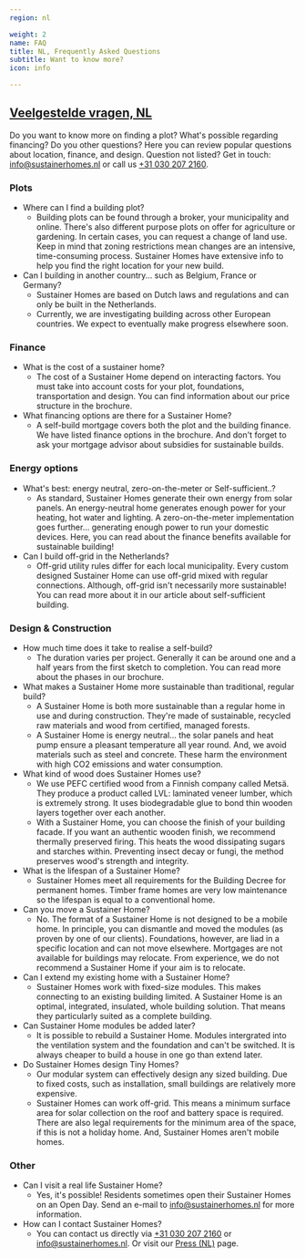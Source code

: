 ```yaml
---
region: nl

weight: 2
name: FAQ
title: NL, Frequently Asked Questions
subtitle: Want to know more?
icon: info

---
```


## [Veelgestelde vragen, NL](https://www.sustainerhomes.nl/veelgestelde-vragen/)

Do you want to know more on finding a plot? What's possible regarding financing? Do you other questions? Here you can review popular questions about location, finance, and design. Question not listed? Get in touch: info@sustainerhomes.nl or call us [+31 030 207 2160](tel:+310302072160).

### Plots
- Where can I find a building plot?
  - Building plots can be found through a broker, your municipality and online. There's also different purpose plots on offer for agriculture or gardening. In certain cases, you can request a change of land use. Keep in mind that zoning restrictions mean changes are an intensive, time-consuming process. Sustainer Homes have extensive info to help you find the right location for your new build.
- Can I building in another country... such as Belgium, France or Germany?
  - Sustainer Homes are based on Dutch laws and regulations and can only be built in the Netherlands.
  - Currently, we are investigating building across other European countries. We expect to eventually make progress elsewhere soon.

### Finance

- What is the cost of a sustainer home?
  - The cost of a Sustainer Home depend on interacting factors.
You must take into account costs for your plot, foundations, transportation and design. You can find information about our price structure in the brochure.
- What financing options are there for a Sustainer Home?
  - A self-build mortgage covers both the plot and the building finance. We have listed finance options in the brochure. And don't forget to ask your mortgage advisor about subsidies for sustainable builds.

### Energy options
- What's best: energy neutral, zero-on-the-meter or Self-sufficient..?
    - As standard, Sustainer Homes generate their own energy from solar panels. An energy-neutral home generates enough power for your heating, hot water and lighting. A zero-on-the-meter implementation goes further... generating enough power to run your domestic devices. Here, you can read about the finance benefits available for sustainable building!
- Can I build off-grid in the Netherlands?
  - Off-grid utility rules differ for each local municipality. Every custom designed Sustainer Home can use off-grid mixed with regular connections. Although, off-grid isn't necessarily more sustainable! You can read more about it in our article about self-sufficient building.

### Design & Construction

- How much time does it take to realise a self-build?
  - The duration varies per project. Generally it can be around one and a half years from the first sketch to completion. You can read more about the phases in our brochure.
- What makes a Sustainer Home more sustainable than traditional, regular build?
  - A Sustainer Home is both more sustainable than a regular home in use and during construction. They're made of sustainable, recycled raw materials and wood from certified, managed forests.
  - A Sustainer Home is energy neutral... the solar panels and heat pump ensure a pleasant temperature all year round. And, we avoid materials such as steel and concrete. These harm the environment with high CO2 emissions and water consumption.
- What kind of wood does Sustainer Homes use?
  - We use PEFC certified wood from a Finnish company called Metsä.  They produce a product called LVL: laminated veneer lumber, which is extremely strong. It uses biodegradable glue to bond thin wooden layers together over each another.
  - With a Sustainer Home, you can choose the finish of your building facade. If you want an authentic wooden finish, we recommend thermally preserved firing. This heats the wood dissipating sugars and starches within. Preventing insect decay or fungi, the method preserves wood's strength and integrity.
- What is the lifespan of a Sustainer Home?
  - Sustainer Homes meet all requirements for the Building Decree for permanent homes. Timber frame homes are very low maintenance so the lifespan is equal to a conventional home.
- Can you move a Sustainer Home?
  - No. The format of a Sustainer Home is not designed to be a mobile home. In principle, you can dismantle and moved the modules (as proven by one of our clients). Foundations, however, are liad in a specific location and can not move elsewhere. Mortgages are not available for buildings may relocate. From experience, we do not recommend a Sustainer Home if your aim is to relocate.
- Can I extend my existing home with a Sustainer Home?
  - Sustainer Homes work with fixed-size modules. This makes connecting to an existing building limited. A Sustainer Home is an  optimal, integrated, insulated, whole building solution. That means they particularly suited as a complete building.
- Can Sustainer Home modules be added later?
  - It is possible to rebuild a Sustainer Home. Modules intergrated into the ventilation system and the foundation and can't be switched. It is always cheaper to build a house in one go than extend later.
- Do Sustainer Homes design Tiny Homes?
  - Our modular system can effectively design any sized building.
Due to fixed costs, such as installation, small buildings are relatively more expensive.
  - Sustainer Homes can work off-grid. This means a minimum surface area for solar collection on the roof and battery space is required. There are also legal requirements for the minimum area of ​​the space, if this is not a holiday home. And, Sustainer Homes aren't mobile homes.

### Other
- Can I visit a real life Sustainer Home?
  - Yes, it's possible! Residents sometimes open their Sustainer Homes on an Open Day. Send an e-mail to info@sustainerhomes.nl for more information.
- How can I contact Sustainer Homes?
  - You can contact us directly via [+31 030 207 2160](tel:+310302072160) or info@sustainerhomes.nl. Or visit our [Press (NL)](https://www.sustainerhomes.nl/pers/) page.
